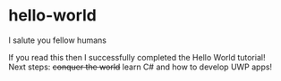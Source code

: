 # hello-world
I salute you fellow humans

If you read this then I successfully completed the Hello World tutorial!
\
Next steps: ~~conquer the world~~ learn C# and how to develop UWP apps!
